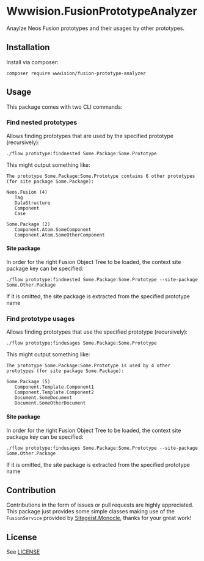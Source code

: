 # Wwwision.FusionPrototypeAnalyzer

Anaylze Neos Fusion prototypes and their usages by other prototypes.

## Installation

Install via composer:

    composer require wwwision/fusion-prototype-analyzer

## Usage

This package comes with two CLI commands:

### Find nested prototypes

Allows finding prototypes that are used by the specified prototype (recursively):

    ./flow prototype:findnested Some.Package:Some.Prototype

This might output something like:

    The prototype Some.Package:Some.Prototype contains 6 other prototypes (for site package Some.Package):

    Neos.Fusion (4)
       Tag
       DataStructure
       Component
       Case

    Some.Package (2)
       Component.Atom.SomeComponent
       Component.Atom.SomeOtherComponent

#### Site package

In order for the right Fusion Object Tree to be loaded, the context site package key can be specified:

    ./flow prototype:findnested Some.Package:Some.Prototype --site-package Some.Other.Package

If it is omitted, the site package is extracted from the specified prototype name


### Find prototype usages

Allows finding prototypes that use the specified prototype (recursively):

    ./flow prototype:findusages Some.Package:Some.Prototype

This might output something like:

    The prototype Some.Package:Some.Prototype is used by 4 other prototypes (for site package Some.Package):

    Some.Package (5)
       Component.Template.Component1
       Component.Template.Component2
       Document.SomeDocument
       Document.SomeOtherDocument


#### Site package

In order for the right Fusion Object Tree to be loaded, the context site package key can be specified:

    ./flow prototype:findusages Some.Package:Some.Prototype --site-package Some.Other.Package

If it is omitted, the site package is extracted from the specified prototype name


## Contribution

Contributions in the form of issues or pull requests are highly appreciated.
This package just provides some simple classes making use of the `FusionService` provided by [Sitegeist.Monocle](https://github.com/sitegeist/Sitegeist.Monocle), thanks for your great work!

## License

See [LICENSE](./LICENSE)
